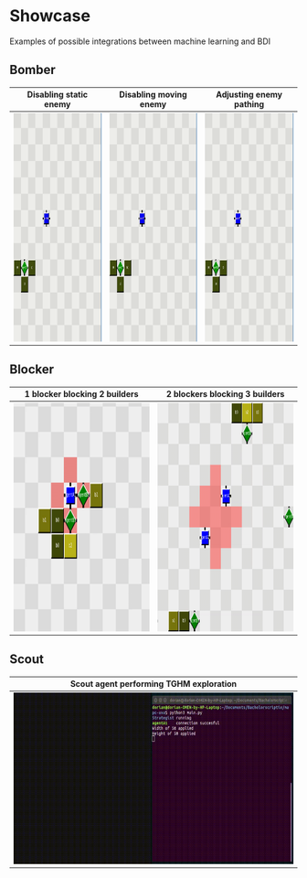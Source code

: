 <!-- EXAMPLES -->
# Showcase
Examples of possible integrations between machine learning and BDI
## Bomber
| Disabling static enemy  | Disabling moving enemy | Adjusting enemy pathing
| ------------- | ------------- |-------------
| <img src="examples/bomber/static-enemy-destroyed.gif" width="400" height="400" />  | <img src="examples/bomber/enemy-destroyed.gif" width="400" height="400" />  | <img src="examples/bomber/enemy-adjust-path.gif" width="400" height="400" />


## Blocker
| 1 blocker blocking 2 builders  | 2 blockers blocking 3 builders 
| ------------- | ------------- 
| <img src="examples/blocker/1-blocker-2-builders.gif" width="600" height="400" />  | <img src="examples/blocker/2-blockers-3-builders.gif" width="600" height="400" />  


## Scout
| Scout agent performing TGHM exploration  |
| ------------- | 
| <img src="examples/scout/MAPC scout exploration.gif" width="600" height="300" />  |

